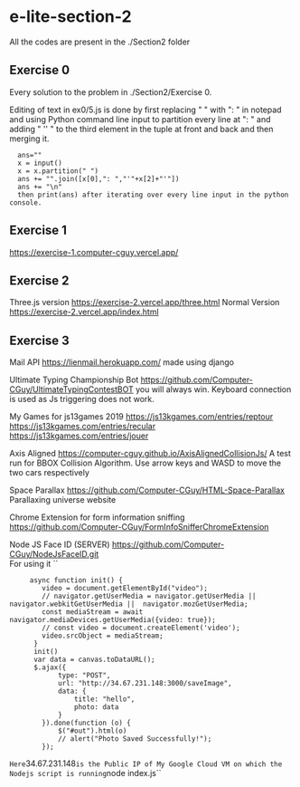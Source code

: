 # e-lite-section-2
All the codes are present in the ./Section2 folder

## Exercise 0

Every solution to the problem in ./Section2/Exercise 0.

Editing of text in ex0/5.js is done by first replacing " " with ": " in notepad and using Python command line input to partition every line at ": " and adding " '' " to the third element in the tuple at front and back and then merging it.
```
  ans=""
  x = input()
  x = x.partition(" ")
  ans += "".join([x[0],": ","'"+x[2]+"'"])
  ans += "\n"
  then print(ans) after iterating over every line input in the python console.
```

## Exercise 1
https://exercise-1.computer-cguy.vercel.app/

## Exercise 2
Three.js version https://exercise-2.vercel.app/three.html
Normal Version https://exercise-2.vercel.app/index.html

## Exercise 3
Mail API https://lienmail.herokuapp.com/ made using django

Ultimate Typing Championship Bot https://github.com/Computer-CGuy/UltimateTypingContestBOT you will always win. Keyboard connection is used as Js triggering does not work.

My Games for js13games 2019 https://js13kgames.com/entries/reptour https://js13kgames.com/entries/recular https://js13kgames.com/entries/jouer 

Axis Aligned https://computer-cguy.github.io/AxisAlignedCollisionJs/ A test run for BBOX Collision Algorithm. Use arrow keys and WASD to move the two cars respectively

Space Parallax https://github.com/Computer-CGuy/HTML-Space-Parallax Parallaxing universe website

Chrome Extension for form information sniffing https://github.com/Computer-CGuy/FormInfoSnifferChromeExtension

Node JS Face ID (SERVER) https://github.com/Computer-CGuy/NodeJsFaceID.git \
For using it 
 ``
            
         async function init() {
            video = document.getElementById("video");
            // navigator.getUserMedia = navigator.getUserMedia || navigator.webkitGetUserMedia ||  navigator.mozGetUserMedia;
            const mediaStream = await navigator.mediaDevices.getUserMedia({video: true});
            // const video = document.createElement('video');
            video.srcObject = mediaStream;
          }
          init()
          var data = canvas.toDataURL();
          $.ajax({
                type: "POST",
                url: "http://34.67.231.148:3000/saveImage",
                data: {
                    title: "hello",
                    photo: data  
                }
            }).done(function (o) {
                $("#out").html(o)
                // alert("Photo Saved Successfully!");
            });
``
Here ``34.67.231.148`` is the Public IP of My Google Cloud VM on which the Nodejs script is running ``node index.js``
